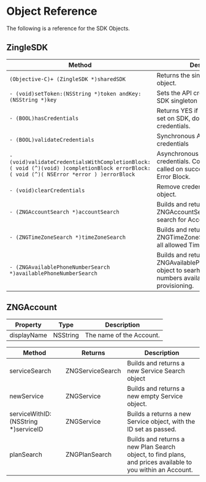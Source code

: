 # Object Reference

The following is a reference for the SDK Objects.

## ZingleSDK

Method | Description
--- | ---
```(Objective-C)+ (ZingleSDK *)sharedSDK``` | Returns the singleton ZingleSDK object.
```- (void)setToken:(NSString *)token andKey:(NSString *)key``` | Sets the API credentials on the SDK singleton
```- (BOOL)hasCredentials``` | Returns YES if Token and Key are set on SDK, does not validate credentials.
```- (BOOL)validateCredentials``` | Synchronous API call to validate credentials
```- (void)validateCredentialsWithCompletionBlock:( void (^)(void) )completionBlock errorBlock:( void (^)( NSError *error ) )errorBlock``` | Asynchronous API call to validate credentials.  Completion Block is called on success, otherwise the Error Block.
```- (void)clearCredentials``` | Remove credentials from the SDK object.
```- (ZNGAccountSearch *)accountSearch``` | Builds and returns a ZNGAccountSearch object, to search for Accounts
```- (ZNGTimeZoneSearch *)timeZoneSearch``` | Builds and returns a ZNGTimeZoneSearch object, to list all allowed Time Zones.
```- (ZNGAvailablePhoneNumberSearch *)availablePhoneNumberSearch``` | Builds and returns a ZNGAvailablePhoneNumberSearch object to searh for, and list phone numbers available for provisioning.

## ZNGAccount

Property | Type | Description
--- | --- | ---
displayName | NSString | The name of the Account.

Method | Returns | Description
--- | --- | ---
serviceSearch | ZNGServiceSearch | Builds and returns a new Service Search object
newService | ZNGService | Builds and returns a new empty Service object.
serviceWithID:(NSString *)serviceID | ZNGService | Builds a returns a new Service object, with the ID set as passed.
planSearch | ZNGPlanSearch | Builds and returns a new Plan Search object, to find plans, and prices available to you within an Account.

